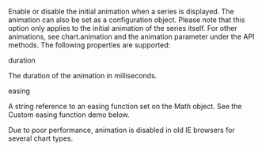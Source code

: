 Enable or disable the initial animation when a series is displayed.
The animation can also be set as a configuration object. Please
note that this option only applies to the initial animation of the
series itself. For other animations, see chart.animation and the animation parameter under the API methods. The
following properties are supported:


duration

The duration of the animation in milliseconds.

easing

A string reference to an easing function set on the Math object.
See the Custom easing function demo below.



Due to poor performance, animation is disabled in old IE browsers
for several chart types.